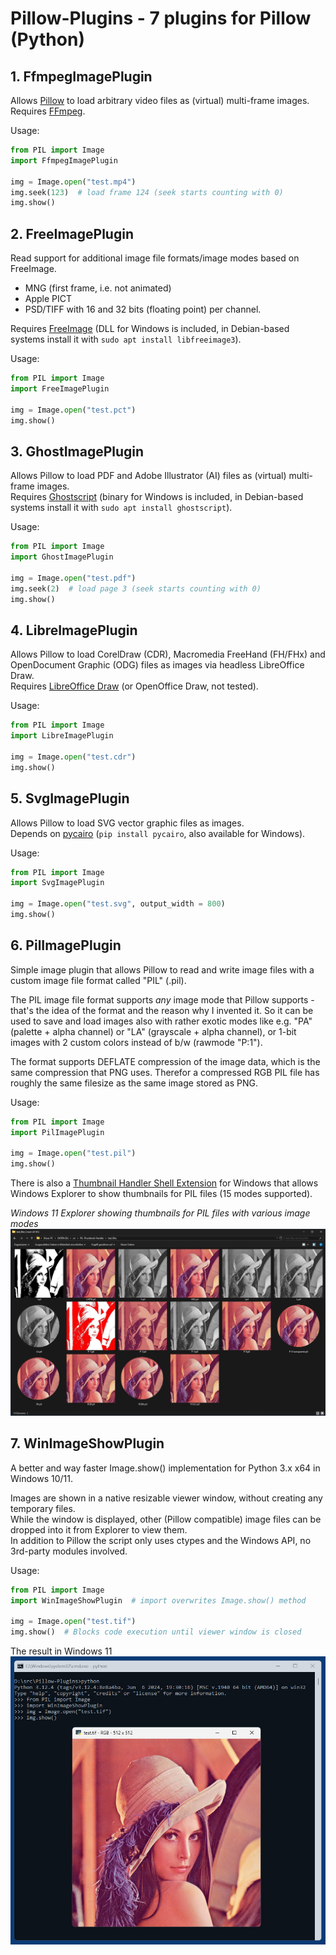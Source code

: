 # Pillow-Plugins - 7 plugins for Pillow (Python)

## 1. FfmpegImagePlugin
Allows [Pillow](https://pillow.readthedocs.io/) to load arbitrary video files as (virtual) multi-frame images.  
Requires [FFmpeg](https://ffmpeg.org/).

Usage:
```python
from PIL import Image
import FfmpegImagePlugin

img = Image.open("test.mp4")
img.seek(123)  # load frame 124 (seek starts counting with 0)
img.show()
```

## 2. FreeImagePlugin
Read support for additional image file formats/image modes based on FreeImage.
- MNG (first frame, i.e. not animated)
- Apple PICT
- PSD/TIFF with 16 and 32 bits (floating point) per channel.  

Requires [FreeImage](https://freeimage.sourceforge.io/) (DLL for Windows is included, in Debian-based systems install it with `sudo apt install libfreeimage3`).

Usage:
```python
from PIL import Image
import FreeImagePlugin

img = Image.open("test.pct")
img.show()
```

## 3. GhostImagePlugin
Allows Pillow to load PDF and Adobe Illustrator (AI) files as (virtual) multi-frame images.  
Requires [Ghostscript](https://ghostscript.com/) (binary for Windows is included, in Debian-based systems install it with `sudo apt install ghostscript`).

Usage:
```python
from PIL import Image
import GhostImagePlugin

img = Image.open("test.pdf")
img.seek(2)  # load page 3 (seek starts counting with 0)
img.show()
```

## 4. LibreImagePlugin
Allows Pillow to load CorelDraw (CDR), Macromedia FreeHand (FH/FHx) and OpenDocument Graphic (ODG) files as images via headless LibreOffice Draw.  
Requires [LibreOffice Draw](https://www.libreoffice.org/) (or OpenOffice Draw, not tested).

Usage:
```python
from PIL import Image
import LibreImagePlugin

img = Image.open("test.cdr")
img.show()
```

## 5. SvgImagePlugin
Allows Pillow to load SVG vector graphic files as images.  
Depends on [pycairo](https://pycairo.readthedocs.io/) (`pip install pycairo`, also available for Windows).

Usage:
```python
from PIL import Image
import SvgImagePlugin

img = Image.open("test.svg", output_width = 800)
img.show()
```
## 6. PilImagePlugin
Simple image plugin that allows Pillow to read and write image files with a custom image file format called "PIL" (.pil). 

The PIL image file format supports *any* image mode that Pillow supports - that's the idea of the format and the reason why I invented it. So it can be used to save and load images also with rather exotic modes like e.g. "PA" (palette + alpha channel) or "LA" (grayscale + alpha channel), or 1-bit images with 2 custom colors instead of b/w (rawmode "P:1").

The format supports DEFLATE compression of the image data, which is the same compression that PNG uses. Therefor a compressed RGB PIL file has roughly the same filesize as the same image stored as PNG.

Usage:
```python
from PIL import Image
import PilImagePlugin

img = Image.open("test.pil")
img.show()
```

There is also a [Thumbnail Handler Shell Extension](https://github.com/59de44955ebd/PIL-Thumbnail-Handler) for Windows that allows Windows Explorer to show thumbnails for PIL files (15 modes supported).

*Windows 11 Explorer showing thumbnails for PIL files with various image modes*     
![](screenshots/modes.jpg)

## 7. WinImageShowPlugin
A better and way faster Image.show() implementation for Python 3.x x64 in Windows 10/11.

Images are shown in a native resizable viewer window, without creating
any temporary files.  
While the window is displayed, other (Pillow compatible) image files
can be dropped into it from Explorer to view them.  
In addition to Pillow the script only uses ctypes and the Windows API,
no 3rd-party modules involved.

Usage:
```python
from PIL import Image
import WinImageShowPlugin  # import overwrites Image.show() method

img = Image.open("test.tif")
img.show()  # Blocks code execution until viewer window is closed
```
The result in Windows 11   
![](screenshots/show.jpg)
